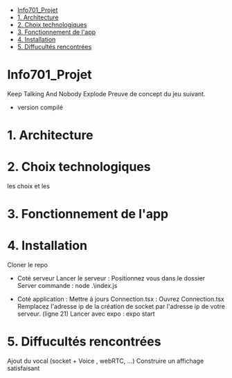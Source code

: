 - [Info701_Projet](#info701_projet)
- [1. Architecture](#1-architecture)
- [2. Choix technologiques](#2-choix-technologiques)
- [3. Fonctionnement de l'app](#3-fonctionnement-de-lapp)
- [4. Installation](#4-installation)
- [5. Diffucultés rencontrées](#5-diffucultés-rencontrées)

# Info701_Projet
Keep Talking And Nobody Explode
Preuve de concept du jeu suivant.
+ version compilé

# 1. Architecture
 
 
# 2. Choix technologiques
les choix et les 

# 3. Fonctionnement de l'app 

# 4. Installation

Cloner le repo

 - Coté serveur
    Lancer le serveur : 
        Positionnez vous dans le dossier Server
        commande : node .\index.js
    
- Coté application : 
    Mettre à jours Connection.tsx :
        Ouvrez Connection.tsx
        Remplacez l'adresse ip de la création de socket par l'adresse ip de votre serveur. (ligne 21)
    Lancer avec expo :
        expo start

# 5. Diffucultés rencontrées

Ajout du vocal (socket + Voice , webRTC, ...)
Construire un affichage satisfaisant
